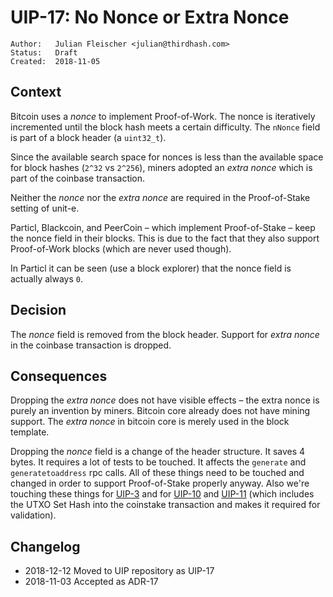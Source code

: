 # UIP-17: No Nonce or Extra Nonce

```
Author:   Julian Fleischer <julian@thirdhash.com>
Status:   Draft
Created:  2018-11-05
```

## Context

Bitcoin uses a _nonce_ to implement Proof-of-Work. The nonce is iteratively incremented until
the block hash meets a certain difficulty. The `nNonce` field is part of a block header (a
`uint32_t`).

Since the available search space for nonces is less than the available space for block hashes
(`2^32` vs `2^256`), miners adopted an _extra nonce_ which is part of the coinbase transaction.

Neither the _nonce_ nor the _extra nonce_ are required in the Proof-of-Stake setting of unit-e.

Particl, Blackcoin, and PeerCoin – which implement Proof-of-Stake – keep the nonce field in
their blocks. This is due to the fact that they also support Proof-of-Work blocks (which are
never used though).

In Particl it can be seen (use a block explorer) that the nonce field is actually always `0`.

## Decision

The _nonce_ field is removed from the block header. Support for _extra nonce_ in the coinbase
transaction is dropped.

## Consequences

Dropping the _extra nonce_ does not have visible effects – the extra nonce is purely an invention
by miners. Bitcoin core already does not have mining support. The _extra nonce_ in bitcoin core
is merely used in the block template.

Dropping the _nonce_ field is a change of the header structure. It saves 4 bytes. It requires
a lot of tests to be touched. It affects the `generate` and `generatetoaddress` rpc calls.
All of these things need to be touched and changed in order to support Proof-of-Stake properly
anyway. Also we're touching these things for [UIP-3](https://github.com/dtr-org/uips/blob/master/UIP-0003.md)
and for [UIP-10](https://github.com/dtr-org/uips/blob/master/UIP-0010.md) and [UIP-11](https://github.com/dtr-org/uips/blob/master/UIP-0011.md) (which includes the UTXO Set Hash into the coinstake transaction
and makes it required for validation).

## Changelog

* 2018-12-12 Moved to UIP repository as UIP-17
* 2018-11-03 Accepted as ADR-17
